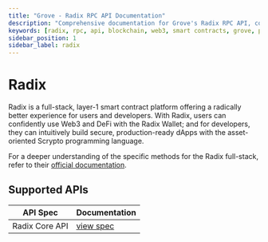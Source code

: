 ```yaml
---
title: "Grove - Radix RPC API Documentation"
description: "Comprehensive documentation for Grove's Radix RPC API, covering endpoint details and integration strategies for blockchain developers."
keywords: [radix, rpc, api, blockchain, web3, smart contracts, grove, pocket, pokt, defi]
sidebar_position: 1
sidebar_label: radix
---
```


# Radix

Radix is a full-stack, layer-1 smart contract platform offering a radically better experience for users and developers. With Radix, users can confidently use Web3 and DeFi with the Radix Wallet; and for developers, they can intuitively build secure, production-ready dApps with the asset-oriented Scrypto programming language.

For a deeper understanding of the specific methods for the Radix full-stack, refer to their [official documentation](https://docs.radixdlt.com/docs).

## Supported APIs

| API Spec | Documentation |
| -------- | ------------- |
| Radix Core API | [view spec](https://radix-babylon-core-api.redoc.ly/) |
